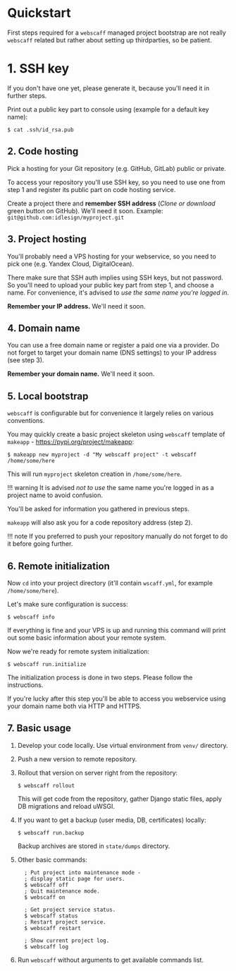 # Quickstart

First steps required for a `webscaff` managed project bootstrap are not really
`webscaff` related but rather about setting up thirdparties, so be patient.


# 1. SSH key

If you don't have one yet, please generate it, because you'll need it in further steps.

Print out a public key part to console using (example for a default key name):

```shell
$ cat .ssh/id_rsa.pub
```


## 2. Code hosting

Pick a hosting for your Git repository (e.g. GitHub, GitLab) public or private.

To access your repository you'll use SSH key, so you need to use one from step 1
and register its public part on code hosting service.

Create a project there and **remember SSH address** (*Clone or download* green button on GitHub).
We'll need it soon. Example: `git@github.com:idlesign/myproject.git`



## 3. Project hosting

You'll probably need a VPS hosting for your webservice,
so you need to pick one (e.g. Yandex Cloud, DigitalOcean).

There make sure that SSH auth implies using SSH keys, but not password.
So you'll need to upload your public key part from step 1, and choose
a name. For convenience, it's advised to *use the same name you're logged in*.

**Remember your IP address.** We'll need it soon.


## 4. Domain name

You can use a free domain name or register a paid one via a provider.
Do not forget to target your domain name (DNS settings)
to your IP address (see step 3).

**Remember your domain name.** We'll need it soon.


## 5. Local bootstrap

`webscaff` is configurable but for convenience it largely relies
on various conventions.

You may quickly create a basic project skeleton using `webscaff`
template of `makeapp` - https://pypi.org/project/makeapp:

```shell
$ makeapp new myproject -d "My webscaff project" -t webscaff /home/some/here
```

This will run `myproject` skeleton creation in `/home/some/here`.

!!! warning
    It is advised *not to use* the same name you're logged in as a project name to avoid confusion.

You'll be asked for information you gathered in previous steps.

`makeapp` will also ask you for a code repository address (step 2).

!!! note
    If you preferred to push your repository manually do not forget to do it before going further.


## 6. Remote initialization

Now `cd` into your project directory (it'll contain `wscaff.yml`, for example `/home/some/here`).

Let's make sure configuration is success:

```shell
$ webscaff info
```

If everything is fine and your VPS is up and running this command will print out
some basic information about your remote system.

Now we're ready for remote system initialization:

```shell
$ webscaff run.initialize
```

The initialization process is done in two steps. Please follow the instructions.

If you're lucky after this step you'll be able to access you webservice
using your domain name both via HTTP and HTTPS.


## 7. Basic usage

1. Develop your code locally. Use virtual environment from `venv/` directory.
2. Push a new version to remote repository.
3. Rollout that version on server right from the repository:

    ```shell
    $ webscaff rollout
    ``` 

    This will get code from the repository, gather Django static files, apply
    DB migrations and reload uWSGI.

4. If you want to get a backup (user media, DB, certificates) locally:

    ```shell
    $ webscaff run.backup
    ```

    Backup archives are stored in `state/dumps` directory.

5. Other basic commands:

    ```shell
      ; Put project into maintenance mode -
      ; display static page for users.
      $ webscaff off
      ; Quit maintenance mode.
      $ webscaff on

      ; Get project service status.
      $ webscaff status
      ; Restart project service.
      $ webscaff restart

      ; Show current project log.
      $ webscaff log
    ```
   
6. Run `webscaff` without arguments to get available commands list.
